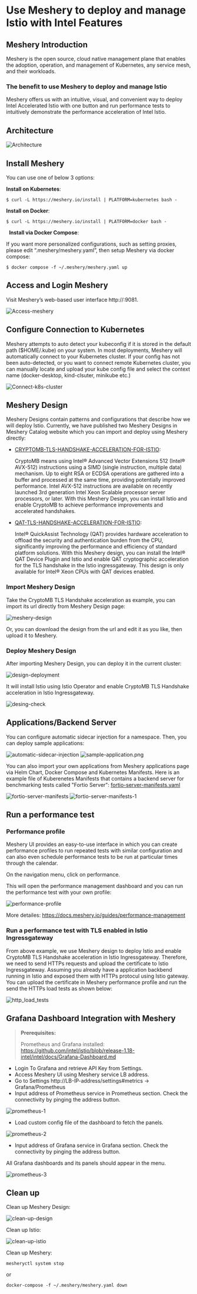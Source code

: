 # Use Meshery to deploy and manage Istio with Intel Features

## Meshery Introduction

Meshery is the open source, cloud native management plane that enables the adoption, operation, and management of Kubernetes, any service mesh, and their workloads.

### The benefit to use Meshery to deploy and manage Istio

Meshery offers us with an intuitive, visual, and convenient way to deploy Intel Accelerated Istio with one button and run performance tests to intuitively demonstrate the performance acceleration of Intel Istio.

## Architecture

![Architecture](./images/Architecture.png)

## Install Meshery

You can use one of below 3 options:

**Install on Kubernetes**:

```
$ curl -L https://meshery.io/install | PLATFORM=kubernetes bash -
```

**Install on Docker**:

```
$ curl -L https://meshery.io/install | PLATFORM=docker bash -  
```
 
**Install via Docker Compose**:

If you want more personalized configurations, such as setting proxies, please edit “.meshery/meshery.yaml”, then setup Meshery via docker compose:

```
$ docker compose -f ~/.meshery/meshery.yaml up
```

## Access and Login Meshery

Visit Meshery’s web-based user interface http://<hostname>:9081. 

![Access-meshery](./images/acess-meshery.png)

## Configure Connection to Kubernetes

Meshery attempts to auto detect your kubeconfig if it is stored in the default path ($HOME/.kube) on your system. In most deployments, Meshery will automatically connect to your Kubernetes cluster. If your config has not been auto-detected, or you want to connect remote Kubernetes cluster, you can manually locate and upload your kube config file and select the context name (docker-desktop, kind-clsuter, minikube etc.)

![Connect-k8s-cluster](./images/connect-k8s-cluster.png)

## Meshery Design 

Meshery Designs contain patterns and configurations that describe how we will deploy Istio.
Currently, we have published two Meshery Designs in Meshery Catalog website which you can import and deploy using Meshery directly:
- [CRYPTOMB-TLS-HANDSHAKE-ACCELERATION-FOR-ISTIO](https://raw.githubusercontent.com/meshery/meshery.io/master/catalog/28715e69-c6c1-4f96-bfa2-05113b00bae0.yaml): 

    CryptoMB means using Intel® Advanced Vector Extensions 512 (Intel® AVX-512) instructions using a SIMD (single instruction, multiple data) mechanism. Up to eight RSA or ECDSA operations are gathered into a buffer and processed at the same time, providing potentially improved performance. Intel AVX-512 instructions are available on recently launched 3rd generation Intel Xeon Scalable processor server processors, or later. With this Meshery Design, you can install Istio and enable CryptoMB to achieve performance improvements and accelerated handshakes.

- [QAT-TLS-HANDSHAKE-ACCELERATION-FOR-ISTIO](https://raw.githubusercontent.com/meshery/meshery.io/master/catalog/05e97933-90a6-4dd3-9b29-18e78eb4d3f1.yaml):
    
    Intel® QuickAssist Technology (QAT) provides hardware acceleration to offload the security and authentication burden from the CPU, significantly improving the performance and efficiency of standard platform solutions. With this Meshery design, you can install the Intel® QAT Device Plugin and Istio and enable QAT cryptographic acceleration for the TLS handshake in the Istio ingressgateway. This design is only available for Intel® Xeon CPUs with QAT devices enabled.

### Import Meshery Design

Take the CryptoMB TLS Handshake acceleration as example, you can import its url directly from Meshery Design page:

![meshery-design](./images/meshery-design.png)

Or, you can download the design from the url and edit it as you like, then upload it to Meshery.

### Deploy Meshery Design

After importing Meshery Design, you can deploy it in the current cluster: 

![design-deployment](./images/design-deployment.png)

It will install Istio using Istio Operator and enable CryptoMB TLS Handshake acceleration in Istio Ingressgateway.

![desing-check](./images/design-check.png)

## Applications/Backend Server

You can configure automatic sidecar injection for a namespace. Then, you can deploy sample applications:

![automatic-sidecar-injection](./images/automatic-sidecar-injection.png)
![sample-application.png](./images/sample-application.png)

You can also import your own applications from Meshery applications page via Helm Chart, Docker Compose and Kubernetes Manifests.
Here is an example file of Kuberenetes Manifests that contains a backend server for benchmarking tests called "Fortio Server":
[fortio-server-manifests.yaml](../yaml/fortio-server-manifests.yaml)

![fortio-server-manifests](./images/fortio-server-manifests.png)
![fortio-server-manifests-1](./images/fortio-server-manifests-1.png)

## Run a performance test

### Performance profile

Meshery UI provides an easy-to-use interface in which you can create performance profiles to run repeated tests with similar configuration and can also even schedule performance tests to be run at particular times through the calendar.

On the navigation menu, click on performance.

This will open the performance management dashboard and you can run the performance test with your own profile:

![performance-profile](./images/performance-profile.png)

More detailes: https://docs.meshery.io/guides/performance-management

### Run a performance test with TLS enabled in Istio Ingressgateway

From above example, we use Meshery design to deploy Istio and enable CryptoMB TLS Handshake acceleration in Istio Ingressgateway.
Therefore, we need to send HTTPs requests and upload the certificate to Istio Ingressgateway. Assuming you already have a application
backbend running in Istio and exposed them with HTTPs protocul using Istio gateway. You can upload the certificate in Meshery
performance profile and run the send the HTTPs load tests as shown below:

![http_load_tests](./images/https_load_tests.png)

## Grafana Dashboard Integration with Meshery

> **Prerequisites:**
> 
> Prometheus and Grafana installed: https://github.com/intel/istio/blob/release-1.18-intel/intel/docs/Grafana-Dashboard.md

- Login To Grafana and retrieve API Key from Settings.
- Access Meshery UI using Meshery service LB address.
- Go to Settings http://LB-IP-address/settings#metrics -> Grafana/Prometheus
- Input address of Prometheus service in Prometheus section. Check the connectivity by pinging the address button.

![prometheus-1](./images/prometheus-1.png)

- Load custom config file of the dashboard to fetch the panels.

![prometheus-2](./images/prometheus-2.png)

- Input address of Grafana service in Grafana section. Check the connectivity by pinging the address button.

All Grafana dashboards and its panels should appear in the menu.

![prometheus-3](./images/prometheus-3.png)

## Clean up

Clean up Meshery Design:

![clean-up-design](./images/clean-up-design.png)

Clean up Istio:

![clean-up-istio](./images/clean-up-istio.png)

Clean up Meshery:

```
mesheryctl system stop
```

or 

```
docker-compose -f ~/.meshery/meshery.yaml down
```